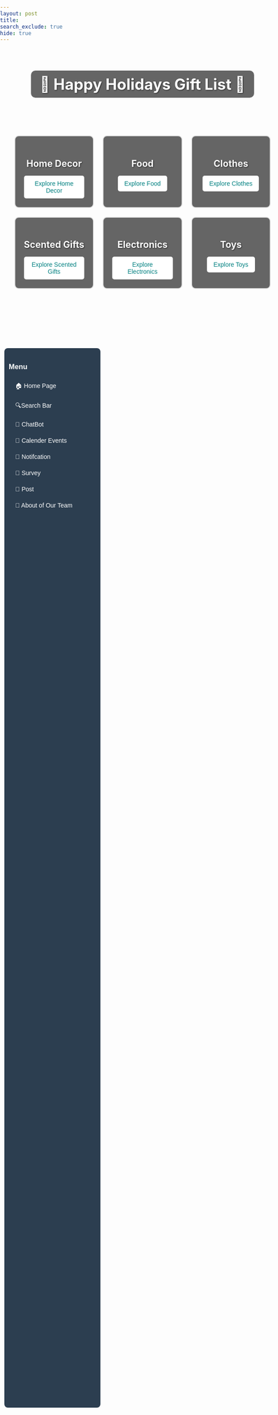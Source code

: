 ```yaml
---
layout: post
title:  
search_exclude: true
hide: true
---
```


<html lang="en">
<head>
    <meta charset="UTF-8">
    <meta name="viewport" content="width=device-width, initial-scale=1.0">
    <title>Popup Login Alert</title>
    <style>
        /* Overlay background */
        .popup-overlay {
            position: fixed;
            top: 0;
            left: 0;
            width: 100%;
            height: 100%;
            background: rgba(0, 0, 0, 0.5);
            display: flex;
            align-items: center;
            justify-content: center;
            z-index: 999;
            display: none; /* Initially hidden */
        }
        /* Popup container */
        .popup-container {
            background: white;
            padding: 20px;
            width: 320px;
            text-align: center;
            border-radius: 10px;
            box-shadow: 0 0 10px rgba(0, 0, 0, 0.3);
            position: relative;
        }
        /* Close (X) button */
        .close-btn {
            position: absolute;
            top: 10px;
            right: 15px;
            font-size: 20px;
            font-weight: bold;
            color: black;
            cursor: pointer;
        }
        .close-btn:hover {
            color: red;
        }
        /* Popup heading and text */
        .popup-container h2 {
            margin-bottom: 10px;
            font-size: 18px;
            color: black; /* Text color set to black */
        }
        /* Login button */
        .popup-button {
            background: #008080;
            color: white;
            border: none;
            padding: 10px 15px;
            font-size: 14px;
            cursor: pointer;
            border-radius: 5px;
            text-decoration: none;
            display: inline-block;
            margin-top: 10px;
        }
        .popup-button:hover {
            background: #005f5f;
        }
    </style>
</head>
<body>
    <!-- Popup Alert -->
    <div class="popup-overlay" id="popup">
        <div class="popup-container">
            <span class="close-btn" onclick="closePopup()">✖</span>
            <h2>Please Login/Sign-up to access all website features</h2>
            <a href="login.html" class="popup-button">Go to Login Page</a>
        </div>
    </div>
    <script>
        document.addEventListener("DOMContentLoaded", function() {
            // Check authentication status from localStorage
            const isAuthenticated = localStorage.getItem('authenticated') === 'true';
            if (!isAuthenticated) {
                // Show the popup if user is NOT logged in
                document.getElementById("popup").style.display = "flex";
            }
            // Function to close the popup
            function closePopup() {
                document.getElementById("popup").style.display = "none";
            }
            // Close popup when clicking the (X) button
            document.querySelector(".close-btn").addEventListener("click", closePopup);
            // Hide popup when clicking outside the box
            document.getElementById("popup").addEventListener("click", function(event) {
                if (event.target === this) {
                    closePopup();
                }
            });
        });
    </script>
</body>

</html>



<style>
    
.sidebar {
    width: 200px; /* Slightly smaller width */
    height: 60vh; /* Shorter height */
    background: #2C3E50;
    padding: 10px;
    position: fixed;
    left: 10px; /* Moves it further to the left */
    top: 20vh; /* Centers vertically a bit */
    color: white;
    font-family: Arial, sans-serif;
    border-radius: 8px; /* Adds a subtle rounded effect */
}
.sidebar a {
    display: block;
    color: white;
    text-decoration: none;
    padding: 8px 15px;
    margin: 5px 0;
    border-radius: 5px;
    text-align: left;
    font-size: 14px;
}
.sidebar a:hover {
    background: #34495E;
}
</style>

<div class="sidebar">
  <h3>Menu</h3>
  <a href="{{site.baseurl}}">🏠 Home Page</a>
  <a href="{{ site.baseurl }}/searchbar/"> 🔍Search Bar</a>
  <a href="{{ site.baseurl }}/holiday/chatbot/">🤖 ChatBot</a>
  <a href="{{ site.baseurl }}/holiday/event_calendar/">📅 Calender Events</a>
  <a href="{{ site.baseurl }}/notif/">🔔 Notifcation</a>
  <a href="{{ site.baseurl }}/survey/">📰 Survey</a>
  <a href="{{ site.baseurl }}/post/">📧 Post</a>
  <a href="{{ site.baseurl }}/holiday/about/">📖 About of Our Team</a>
</div>


<div class="holiday-page">
    <header class="holiday-header">
        <h1>🎁 Happy Holidays Gift List 🎄</h1>
    </header>
    <div class="categories-grid">
        <div class="category-box" id="home-decor">
            <h2>Home Decor</h2>
            <button onclick="location.href='{{ site.baseurl }}/holiday/home-decor/'">Explore Home Decor</button>
        </div>
        <div class="category-box" id="food">
            <h2>Food</h2>
            <button onclick="location.href='{{ site.baseurl }}/holiday/food/'">Explore Food</button>
        </div>
        <div class="category-box" id="clothes">
            <h2>Clothes</h2>
            <button onclick="location.href='{{ site.baseurl }}/holiday/clothes/'">Explore Clothes</button>
        </div>
        <div class="category-box" id="scented">
            <h2>Scented Gifts</h2>
            <button onclick="location.href='{{ site.baseurl }}/holiday/scented/'">Explore Scented Gifts</button>
        </div>
        <div class="category-box" id="electronics">
            <h2>Electronics</h2>
            <button onclick="location.href='{{ site.baseurl }}/holiday/electronics/'">Explore Electronics</button>
        </div>
        <div class="category-box" id="toys">
            <h2>Toys</h2>
            <button onclick="location.href='{{ site.baseurl }}/holiday/toys/'">Explore Toys</button>
        </div>
    </div>
</div>

<style>
/* Reset margin and padding for the whole page */
html, body {
    margin: 0;
    padding: 0;
    width: 100%;
}

/* Apply the background image to the container */
.holiday-page {
    background-image: url('{{ site.baseurl }}/images/greenbackground.png');
    background-size: cover; /* Keeps the image covering the container */
    background-position: center;
    background-attachment: fixed; /* Keeps background fixed on scroll */
    min-height: 80vh;/*100vh */
    width: 68vw; /* Reduces the width of the container to 80% of the viewport 68vh */
    margin: 0 auto; /* Centers the container */
    display: flex;
    flex-direction: column;
    align-items: center;
    color: #ffffff;
    text-shadow: 1px 1px 3px rgba(0, 0, 0, 0.7);
    position: relative; /* Ensures it's a stacking context */
}

/* Header Styles */
.holiday-header h1 {
    font-size: 2.5em;
    margin-bottom: 30px;
    text-align: center;
    background: rgba(0, 0, 0, 0.6);
    padding: 10px 20px;
    border-radius: 10px;
}

/* Grid Layout */
.categories-grid {
    display: grid;
    grid-template-columns: repeat(3, 1fr);
    gap: 20px;
    width: 90%;
    max-width: 1200px;
}

/* Category Box Styles */
.category-box {
    background: rgba(0, 0, 0, 0.6);
    border: 2px solid rgba(255, 255, 255, 0.8);
    border-radius: 10px;
    text-align: center;
    padding: 20px;
    transition: transform 0.2s ease, box-shadow 0.2s ease;
    z-index: 2; /* Ensures boxes appear above the background */
}

.category-box h2 {
    margin-bottom: 15px;
    font-size: 1.5em;
}

.category-box button {
    background: #ffffff;
    color: #008080;
    border: none;
    padding: 10px 15px;
    font-size: 1em;
    border-radius: 5px;
    cursor: pointer;
    transition: background-color 0.2s ease, color 0.2s ease;
}

.category-box button:hover {
    background: #008080;
    color: #ffffff;
}

/* Hover Effect */
.category-box:hover {
    transform: translateY(-10px);
    box-shadow: 0 10px 20px rgba(0, 0, 0, 0.5);
}

/* Responsive Design */
@media (max-width: 768px) {
    .categories-grid {
        grid-template-columns: repeat(2, 1fr);
    }
    .holiday-header h1 {
        font-size: 2em;
    }
}

@media (max-width: 480px) {
    .categories-grid {
        grid-template-columns: 1fr;
    }
    .category-box h2 {
        font-size: 1.2em;
    }
}

/* Snowflake Styling */
.snowflake {
    position: absolute;
    color: white;
    font-size: 1em;
    user-select: none;
    pointer-events: none;
    z-index: 1;
    animation: fall linear infinite;
}

@keyframes fall {
    0% {
        transform: translateY(-10px);
    }
    100% {
        transform: translateY(100vh);
    }
}

/* Animation for snowflakes */
.snowflake:nth-child(odd) {
    animation-duration: 10s;
}

.snowflake:nth-child(even) {
    animation-duration: 15s;
}

/* Adjusting the snowflakes' size and timing */
.snowflake:nth-child(1) {
    font-size: 1.5em;
    animation-duration: 10s;
}

.snowflake:nth-child(2) {
    font-size: 1.3em;
    animation-duration: 12s;
}

.snowflake:nth-child(3) {
    font-size: 1.7em;
    animation-duration: 14s;
}
</style>

<script>
document.addEventListener("DOMContentLoaded", function() {
    // Snowflakes creation
    for (let i = 0; i < 100; i++) {
        let snowflake = document.createElement("div");
        snowflake.classList.add("snowflake");
        snowflake.style.left = `${Math.random() * 100}%`;
        snowflake.style.animationDuration = `${Math.random() * 10 + 5}s`; // random fall time
        snowflake.style.animationDelay = `${Math.random() * 5}s`; // random start time
        snowflake.innerHTML = "❆";
        document.querySelector(".holiday-page").appendChild(snowflake);
    }
});
</script>

